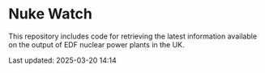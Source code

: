 # Nuke Watch

This repository includes code for retrieving the latest information available on the output of EDF nuclear power plants in the UK.

Last updated: 2025-03-20 14:14